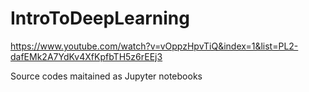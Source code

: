 # IntroToDeepLearning

https://www.youtube.com/watch?v=vOppzHpvTiQ&index=1&list=PL2-dafEMk2A7YdKv4XfKpfbTH5z6rEEj3

Source codes maitained as Jupyter notebooks